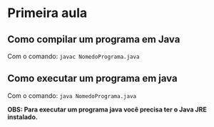 # Primeira aula

## Como compilar um programa em Java

Com o comando: `javac NomedoPrograma.java`

## Como executar um programa em java

Com o comando: `java NomedoPrograma.java`

**OBS: Para executar um programa java você precisa ter o Java JRE instalado.**
